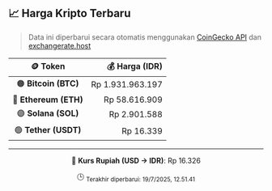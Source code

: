 

<!-- HARGA_KRIPTO -->
## 📈 Harga Kripto Terbaru

> Data ini diperbarui secara otomatis menggunakan [CoinGecko API](https://www.coingecko.com/) dan [exchangerate.host](https://exchangerate.host/)

<div align="center">

| 🪙 Token | 💰 Harga (IDR) |
|:------:|---------------:|
| 🟠 **Bitcoin (BTC)**   | Rp 1.931.963.197 |
| 🔵 **Ethereum (ETH)**  | Rp 58.616.909 |
| 🟣 **Solana (SOL)**    | Rp 2.901.588 |
| 🟢 **Tether (USDT)**   | Rp 16.339 |

---

💱 **Kurs Rupiah (USD → IDR)**: Rp 16.326

🕒 <sub>Terakhir diperbarui: 19/7/2025, 12.51.41</sub>

</div>
<!-- /HARGA_KRIPTO -->